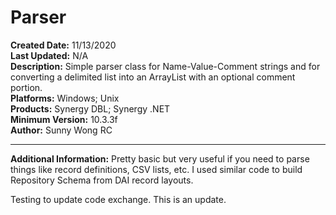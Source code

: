 # Parser<br />
**Created Date:** 11/13/2020<br />
**Last Updated:** N/A<br />
**Description:** Simple parser class for Name-Value-Comment strings and for converting a delimited list into an ArrayList with an optional comment portion.<br />
**Platforms:** Windows; Unix<br />
**Products:** Synergy DBL; Synergy .NET<br />
**Minimum Version:** 10.3.3f<br />
**Author:** Sunny Wong RC
<hr>

**Additional Information:** Pretty basic but very useful if you need to parse things like record definitions, CSV lists, etc. I used similar code to build Repository Schema from DAI record layouts.

Testing to update code exchange.
This is an update.